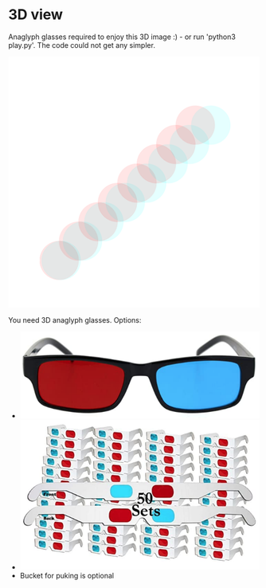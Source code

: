 # 3D view

Anaglyph glasses required to enjoy this 3D image :) - or run 'python3 play.py'. The code could not get any simpler.

![Whoa](./pics/Whoa.png)

You need 3D anaglyph glasses. Options:
* [![glasses1](./pics/glasses01.png)](https://www.amazon.com/gp/product/B07NQVZM72/)
* [![glasses2](./pics/glasses02.png)](https://www.amazon.com/gp/product/B0739L6QCP/)
* Bucket for puking is optional
